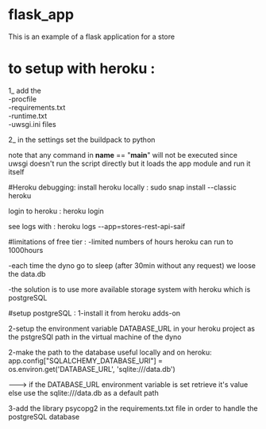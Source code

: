 # flask_app
This is an example of a flask application for a store  


# to setup with heroku : 
1_ add the     
        -procfile   
        -requirements.txt   
        -runtime.txt    
        -uwsgi.ini files    
        
2_ in the settings set the buildpack to python 

note that any command in __name__  == "__main__" will not be executed 
since uwsgi doesn't run the script directly but it loads the app module and run it itself

#Heroku debugging: 
install heroku locally : sudo snap install --classic heroku

login to heroku        : heroku login

see logs with          : heroku logs --app=stores-rest-api-saif

#limitations of free tier : 
-limited numbers of hours heroku can run to 1000hours 

-each time the dyno go to sleep (after 30min without any request) we loose the data.db 

-the solution is to use more available storage system with heroku which is postgreSQL

#setup postgreSQL :
1-install it from heroku adds-on 

2-setup the environment variable DATABASE_URL in your heroku project as the pstgreSQl path in the 
virtual machine of the dyno

2-make the path to the database useful locally and on heroku:
app.config["SQLALCHEMY_DATABASE_URI"]   = os.environ.get('DATABASE_URL', 'sqlite:///data.db')

---> if the DATABASE_URL environment variable is set retrieve it's value else use the sqlite:///data.db as a default path

3-add the library psycopg2 in the requirements.txt file in order to handle the postgreSQL database





























